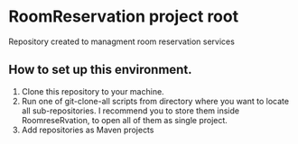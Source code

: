 # RoomReservation project root
Repository created to managment room reservation services

## How to set up this environment.
1. Clone this repository to your machine.
2. Run one of git-clone-all scripts from directory where you want to locate all sub-repositories. I recommend you to store them inside RoomreseRvation, to open all of them as single project. 
3. Add repositories as Maven projects
